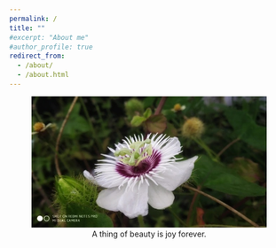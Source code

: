 ```yaml
---
permalink: /
title: ""
#excerpt: "About me"
#author_profile: true
redirect_from: 
  - /about/
  - /about.html
---
```


<figure style="text-align: center;">
  <img src="images/Home1.jpg" alt="Captured">
  <figcaption style="text-align: center;"> A thing of beauty is joy forever.</figcaption>
</figure>



